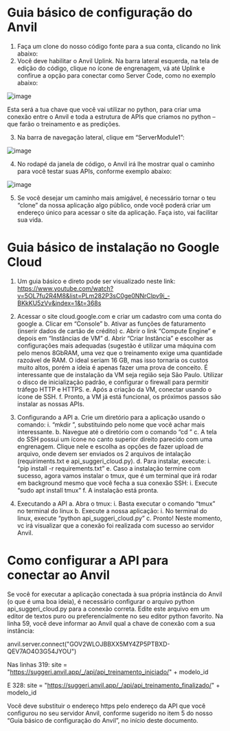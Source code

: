 # Guia básico de configuração do Anvil

1)	Faça um clone do nosso código fonte para a sua conta, clicando no link abaixo:
2)	Você deve habilitar o Anvil Uplink. Na barra lateral esquerda, na tela de edição do código, clique no ícone de engrenagem, vá até Uplink e confirue a opção para conectar como Server Code, como no exemplo abaixo:

![image](https://user-images.githubusercontent.com/56764603/135187747-f738b747-15b7-4d69-a316-fe9743eaff41.png)

 
Esta será a tua chave que você vai utilizar no python, para criar uma conexão entre o Anvil e toda a estrutura de APIs que criamos no python – que farão o treinamento e as predições.

3)	Na barra de navegação lateral, clique em “ServerModule1”:

![image](https://user-images.githubusercontent.com/56764603/135187793-925ba1f2-002f-4be7-b80b-6d0d19de928e.png)

 

4)	No rodapé da janela de código, o Anvil irá lhe mostrar qual o caminho para você testar suas APIs, conforme exemplo abaixo:

![image](https://user-images.githubusercontent.com/56764603/135187807-2f208023-e2c3-4203-a23d-e918dd75de0c.png)

 
 
5)	Se você desejar um caminho mais amigável, é necessário tornar o teu “clone” da nossa aplicação algo público, onde você poderá criar um endereço único para acessar o site da aplicação. Faça isto, vai facilitar sua vida.

# Guia básico de instalação no Google Cloud

1)	Um guia básico e direto pode ser visualizado neste link: https://www.youtube.com/watch?v=5OL7fu2R4M8&list=PLm282P3sC0ge0NNrClpv9i_-BKkKU5zVv&index=1&t=368s

2)	Acessar o site cloud.google.com e criar um cadastro com uma conta do google
a.	Clicar em “Console”
b.	Ativar as funções de faturamento (inserir dados de cartão de crédito)
c.	Abrir o link “Compute Engine” e depois em “Instâncias de VM”
d.	Abrir “Criar Instância” e escolher as configurações mais adequadas (sugestão é utilizar uma máquina com pelo menos 8GbRAM, uma vez que o treinamento exige uma quantidade razoável de RAM. O ideal seriam 16 GB, mas isso tornaria os custos muito altos, porém a ideia é apenas fazer uma prova de conceito. É interessante que de instalação da VM seja região seja São Paulo. Utilizar o disco  de inicialização padrão, e configurar o firewall para permitir tráfego HTTP e HTTPS. 
e.	Após a criação da VM, conectar usando o ícone de SSH.
f.	Pronto, a VM já está funcional, os próximos passos são instalar as nossas APIs.

3)	Configurando a API
a.	Crie um diretório para a aplicação usando o comando:
i.	“mkdir <nome>”, substituindo <nome> pelo nome que você achar mais interessante.
b.	Navegue até o diretório com o comando “cd <nome>”
c.	A tela do SSH possui um ícone no canto superior direito parecido com uma engrenagem. Clique nele e escolha as opções de fazer upload de arquivo, onde devem ser enviados os 2 arquivos de intalação (requiriments.txt e api_suggeri_cloud.py).
d.	Para instalar, execute:
i.	“pip install -r requirements.txt”
e.	Caso a instalação termine com sucesso, agora vamos instalar o tmux, que é um terminal que irá rodar em background mesmo que você fecha a sua conexão SSH:
i.	Execute “sudo apt install tmux”
f.	A instalação está pronta.

4)	Executando a API
a.	Abra o tmux:
i.	Basta executar o comando “tmux” no terminal do linux
b.	Execute a nossa aplicação:
i.	No terminal do linux, execute “python api_suggeri_cloud.py”
c.	Pronto! Neste momento, vc irá visualizar que a conexão foi realizada com sucesso ao servidor Anvil.



# Como configurar a API para conectar ao Anvil

Se você for executar a aplicação conectada à sua própria instância do Anvil (o que é uma boa ideia), é necessário configurar o arquivo python api_suggeri_cloud.py para a conexão correta.
Edite este arquivo em um editor de textos puro ou preferencialmente no seu editor python favorito.
Na linha 59, você deve informar ao Anvil qual a chave de conexão com a sua instância:

anvil.server.connect("GOV2WLOJBBXX5MY4ZP5PTBXD-QEV7AO4O3G54JYOU")

Nas linhas 319:
site = "https://suggeri.anvil.app/_/api/api_treinamento_iniciado/" + modelo_id

E 328:
site = "https://suggeri.anvil.app/_/api/api_treinamento_finalizado/" + modelo_id

Você deve substituir o endereço https pelo endereço da API que você configurou no seu servidor Anvil, conforme sugerido no item 5 do nosso “Guia básico de configuração do Anvil”, no início deste documento.



